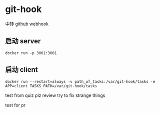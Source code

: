 # git-hook

中转 github webhook

## 启动 server

`docker run -p 3001:3001`

## 启动 client

`docker run --restart=always -v path_of_tasks:/var/git-hook/tasks -e APP=client TASKS_PATH=/var/git-hook/tasks`

test from quiz plz review
try to fix strange things

test for pr
